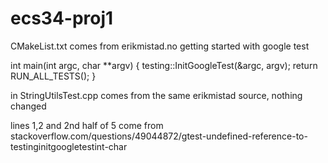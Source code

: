 # ecs34-proj1

CMakeList.txt comes from erikmistad.no getting started with google test




int main(int argc, char **argv) {
    testing::InitGoogleTest(&argc, argv);
    return RUN_ALL_TESTS();
}

in StringUtilsTest.cpp comes from the same erikmistad source, nothing changed



lines 1,2 and 2nd half of 5 come from stackoverflow.com/questions/49044872/gtest-undefined-reference-to-testinginitgoogletestint-char
